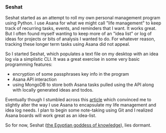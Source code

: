 ### Seshat

Seshat started as an attempt to roll my own personal management program using Python.  I use Asana for what we might call "life management" to keep track of recurring tasks, events, and reminders that I want.  It works great.  But I often found myself wanting to keep more of an "idea list" or log of ideas for projects or bits of analysis I wanted to do.  For whatever reason, tracking these longer term tasks using Asana did not appeal.  

So I started Seshat, which populates a text file on my desktop with an idea log via a simplistic CLI.  It was a great exercise in some very basic programming features:
- encryption of some passphrases key info in the program
- Asana API interaction
- using MongoDB to store both Asana tasks pulled using the API along with locally generated ideas and todos.

Eventually though I stumbled across this [article](https://zwischenzugs.com/2017/12/03/how-i-manage-my-time/) which convinced me to slightly alter the way I use Asana to encapsulate my life management and idea log needs.  I plan to begin some note-taking using Git and I realized Asana boards will work great as an idea-list.

So for now, Seshat ([the Egyptian goddess of knowledge](https://en.wikipedia.org/wiki/Seshat)), lies dormant.  
